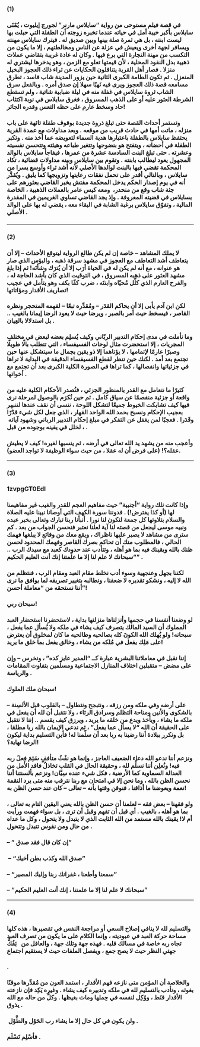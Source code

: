 

### (1)


### في قصة فيلم مستوحى من رواية “سايلاس مارنر” لجورج إيليوت ، يُمْنَى سايلاس بأكبر خيبة أمل في حياته عندما تخبره زوجته أن الطفلة التي حبلت بها ليست ابنته ، بل هي ثمرة صلة بينها وبين صديق له . فيترك سايلاس مهنته ويسافر لجهة أخرى ويعيش في عزلة عن الناس ومخالطتهم ، إلا ما يكون من التكسب من مهنة النجارة التي برع فيها . وكان له عادة غريبة بتقاضي عملات ذهبية بدل النقود المحلية ، لأن قيمتها تعلو مع الزمن ، وهو يدخرها ليشتري له منزلا . فصار أهل القرية يتناقلون الحكايات عن ثراء ذلك العجوز البخيل المنعزل . ثم تكون الطامة الكبرى الثانية حين يزور المدينة شاب فاسد ، تطرق مسامعه قصة ذلك العجوز ويرى فيه نَهبًا سهلا إن صدق أمره . وبالفعل سرق الشاب ثروة سايلاس في غفلة منه في ليلة ضبابية شاتية ، ولم تستطع الشرطة العثور عليه أو على الذهب المسروق ، فغرق سايلاس في نوبة اكتئاب حاد وسخط عارم على حظه التعس وقدره الجائر!


### وتستمر أحداث القصة حتى تبلغ ذروة جديدة بوقوف طفلة تائهة على باب منزله ، ماتت أمها في حادث قريب من موقعه . وبعد مداولات مع عمدة القرية يحتفظ سايلاس بالطفلة باعتبارها هدية السماء لتعويضه عما أُخذ منه . وتكبر الطفلة في أحضانه ، ويتفتح هو بنضوجها وتتغير طباعه وهيئته وتتحسن نفسيته وعشرته . حتى تبلغ البنت السادسة عشرة من عمرها ، فيفاجأ سايلاس بالوالد المجهول يعود ليطالب بابنته . وتقوم بين سايلاس وبينه مداولات قضائية ، تكاد المحكمة تقضي فيها بالبنت لوالدها الأصلي لأنه أشد ثراء وأوسع يسرا من سايلاس ، وبالتالي أقدر على تحمل نفقات رعايتها وتزويجها كما يليق . ويُقدَّر أنه في يوم إصدار الحكم يدخل المحكمة مفتش يخبر القاضي بعثورهم على جثة شاب وقع من منحدر،  ومعه كيس عامر بالعملات الذهبية ، الخاصة بسايلاس في قضيته المعروفة . وإذ يجد القاضي تساوي الغريمين في المقدرة المالية ، وتفوّق سايلاس برغبة الشابة في البقاء معه ، يقضي له بها على الوالد الأصلي .


### 





---


### (2)





### لا يملك المشاهد – خاصة إن لم يكن طالع الرواية ليتوقع الأحداث – إلا أن يتعاطف أشد التعاطف مع العجوز في مشهد سرقة ذهبه ، والبؤس الذي صار هو عنوانه ، مع أنه لم يكن له في الحياة أرَب إلا أن يُترَك وشأنَه! ثم إذا بلغ مشهد العثور على ذهبه المسروق ، في التوقيت الذي كان بأشد الحاجة له ، والفرح العارم الذي كلّل مُحيّاه وابنتَه ، ضرب كفّا بكف وهو يتأمل في عجيب تصاريف الأقدار ومؤاتاتها!


### لكن ابن آدم يأبى إلا أن يحاكم القدَر – ومُقدِّره تبعًا – لفهمه المتحجر ونظره القاصر ، فيسخط حيث أمر بالصبر ، ويرضا حيث لا يعود الرضا إيمانا بالغيب .. بل استدلالا بالعِيان .


### وما تأملت في مدى إحكام التدبير الربّاني وكيف يُسلِم بعضه لبعض في مختلف المجريات ، إلا استحضرت مثال لوحات الفسيفساء ، التي تتطلب بالًا طويلًا وصبرًا عارمًا لإتمامها ، لا يؤتاهما إلا ذو يقين بجمال ما سيتشكل عنها حين تجتمع بعد أمد . لكنك حين تنظر لقطع الفسيفساء الدقيقة في البداية لا تراها في جزئياتها وانفصالها ، كما تراها في الصورة الكلية الكبرى بعد أن تجتمع مع أخواتها .


### كثيرًا ما نتعامل مع القدر بالمنظور الجزئي ، فنُصدر الأحكام الكلية عليه من واقعة أو جزئية منفصمًا عن سياق كامل . ثم حين نُكرَم بالوصول لمرحلة نرى فيها كيف تشابكت الخيوط جميعًا لتشكل اللوحة ، ننسى أن نقف عندها لننبهر بعجيب الإحكام ونسبح بحمد الله الواحد القهار ، الذي جعل لكل شيء قدْرًا وقَدَرا . فعجبًا لمن يغفل عن التفكر في مبلغ إحكام التدبير الرباني وشهود آياته  ، لخلل في يقينه بوجوده من قبل .


### وأعجب منه من يشهد يد الله تعالى في أرضه ، ثم ينسبها لغيره! كيف لا يطيش عقله؟! (على فرض أن له عقلا ، من حيث سواء الوظيفة لا تواجد العضو).




---


### (3)


### 1zvpgGT0EdI


### وإذا كانت تلك رواية “أجنبية” حيث مفاهيم العجم للقدر والغيب غير مفاهيمنا لها (أو كذا يفترض!) . فدوننا سورة الكهف التي أوصانا نبينا عليه الصلاة والسلام بتلاوتها كل جمعة لتكون لنا نورا . أنبأنا ربنا تبارك وتعالى بخبر عبده ونبيه موسى ليجعل من قصته لنا آية لعلنا نعتبر فنحسن الجواب من بعد . كم سترى من مشاهد لا يصبر عليها ناظراك ، ويقع معك من وقائع لا يبلغها فهمك الحالي ، فالمطلوب منك أن تحاكم بصرك القاصر وفهمك المحدود لحسن ظنك بالله ويقينك فيه بما هو أهله ، وتتأدب عند حدودك كعبد مع سيدك الرب .. “سبحانك لا علم لنا إلا ما علّمتنا إنك أنت العليم الحكيم” .


### لكننا بجهل وعنجهية وسوء أدب نخلط مقام العبد ومقام الرب ، فنتظلم من الله لا إليه ، ونشكو تقديره لا ضعفنا ، ونطالبه بتغيير تصريفه لما يوافق ما نرى أننا نستحقه من “معاملة أحسن”!


### سبحان ربي!


### لو وضعنا أنفسنا في حجمها وأنزلناها منزلتها بداية ، لاستحضرنا استحضار العبد المملوك أن السيد المالك يتصرف كيف يشاء في ملكه ولا يُسأل عما يفعل ، سبحانه! ولو يُهلك الله الكونَ كله بصالحيه وطالحيه ما كان لمخلوق أن يعترض على مَلِك يفعل في مُلكه من يشاء ، وخالق يفعل بما خلق ما يريد!


### إننا نقبل في معاملاتنا البشرية عبارة كــ “المدير عايز كده” ، ونخرس – وإن على مضض – متقبلين اختلاف المنازل الاجتماعية ومسلّمين بتفاوت المقامات والرياسة .


### سبحان ملك الملوك!


### على أرضه وفي ملكه ومن رزقه ، ونتبجح ونتطاول – بالقلوب قبل الألسِنة – بالشكوى والأنين ومناحة التظلم وسرادق الرثاء ، ولا نتقبل أن لله أن يفعل في ملكه ما يشاء ، ويأخذ ويدع من خلقه ما يريد ، ويرزق كيف يقسم .. إننا لا نتقبل على الحقيقة أن الله “لا يسأل عما يفعل” ، ثم ندعي الإيمان بالله ربا مطلقا ، بل ونكرر ببلادة أننا رضينا به ربا بعد أن سلّمنا له! فأين التسليم بداية ليكون الرضا نهاية؟!


### ونزعم أننا ندعو الله دعاء الضعيف العاجز ، وإنما هو نفْثُ متأففٍ سَئِمَ فِعلَ ربه فيه! ونُعلِن أننا نسلِّم لله ، وحقيقة الحال في القلب تخاذلُ فاقد الأمل من العدالة السماوية كما الأرضية ، فكل شيء عنده سِيَّان! ونزعم بألسنتنا أننا نحسن الظن بالله ، وما نحن إلا في امتحان مع ربنا نترقب منه متى يرد النقمة نعمة ويعوضنا ما أذاقنا ، فنوقن وقتها بأنه – تعالى – كان عند حسن الظن به!


### ولو فقهنا – بعض فقه – لعلمنا أن حسن الظن بالله يعني اليقين التام به تعالى ، بما هو أهله ، بالغيب . أي قبل أن تفهم وقبل أن ترى ، بل سواء فهمت ورأيت أم لا! يقينك بالله مستمد من الله الثابت الذي لا يتبدل ولا يتحول ، وكل ما عداه من حال ومن نفوس تتبدل وتتحول .


### – ” إن كان قال فقد صدق”


###  – “صدق الله وكذب بطن أخيك”


### – “سمعنا وأطعنا ، غفرانك ربنا وإليك المصير”


### – “سبحانك لا علم لنا إلا ما علمتنا ، إنك أنت العليم الحكيم”




---


### (4)



### والتسليم لله لا ينافي إصلاح السعي أو مراجعة النفس في تقصيرها ، هذه كلها مساحة حركة العبد في عبوديته ، وإنما الكلام على ما يكون من تصرف العبد تجاه ربه خاصة في مسالك قلبه . فهذه جهة وتلك جهة ، والعاقل من   يَفُكُّ جهتي النظر حيث لا يصح جمع ، ويفصل الملفات حيث لا يستقيم اجتماع


### .


### والخلاصة أن المؤمن متى نازعه فهم الأقدار ، استمد العون من مُقدِّرها موقنًا بغوثه ، وتأدب بالتسليم لله في ملكه وتدبيره كيف يشاء . وغيره يَكِد فإن نازعته الأقدار قنَط ، ووُكِل لنفسه في حِملها ومات بغيظها . وكلُّ من حاله مع الله يذوق .


### 


###  ولن يكون في كل حال إلا ما يشاء رب الحَوْل والطَّوْل .


### فأسْلِم تَسْلَم .



 
